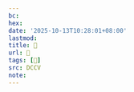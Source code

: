 ```yaml
---
bc:
hex:
date: '2025-10-13T10:28:01+08:00'
lastmod:
title: 􄰯
url: 􄰯
tags: [𦦝]
src: DCCV
note:
---
```

